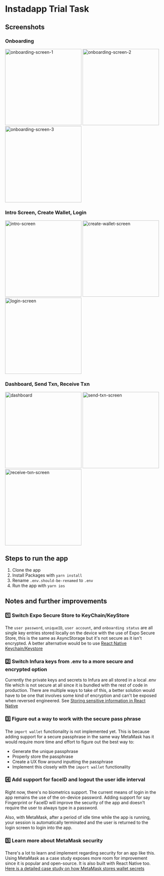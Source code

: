 # Instadapp Trial Task

## Screenshots

### Onboarding

<span>
  <img width='250px' src="./screenshots/onboarding-1.png" alt="onboarding-screen-1" />
  <img width='250px' src="./screenshots/onboarding-2.png" alt="onboarding-screen-2" />
  <img width='250px' src="./screenshots/onboarding-3.png" alt="onboarding-screen-3" />
 </span>

### Intro Screen, Create Wallet, Login

<span>
  <img width='250px' src="./screenshots/intro-screen.png" alt="intro-screen" />
  <img width='250px' src="./screenshots/create-wallet.png" alt="create-wallet-screen" />
  <img width='250px' src="./screenshots/login.png" alt="login-screen" />
</span>

### Dashboard, Send Txn, Receive Txn

<span>
  <img width='250px' src="./screenshots/dashboard-2.png" alt="dashboard" />
  <img width='250px' src="./screenshots/send-txn.png" alt="send-txn-screen" />
  <img width='250px' src="./screenshots/receive-txn.png" alt="receive-txn-screen" />
</span>

## Steps to run the app

1. Clone the app
2. Install Packages with `yarn install`
3. Rename `.env.should-be-renamed` to `.env`
4. Run the app with `yarn ios`

## Notes and further improvements

### 1️⃣ Switch Expo Secure Store to KeyChain/KeyStore

The `user password`, `uniqueID`, `user account`, and `onboarding status` are all single key entries stored locally on the device with the use of Expo Secure Store, this is the same as AsyncStorage but it's not secure as it isn't encrypted. A better alternative would be to use
[React Native Keychain/Keystore](https://github.com/oblador/react-native-keychain)

### 2️⃣ Switch Infura keys from .env to a more secure and encrypted option

Currently the private keys and secrets to Infura are all stored in a local .env file which is not secure at all since it is bundled with the rest of code in production. There are multiple ways to take of this, a better solution would have to be one that involves some kind of encryption and can't be exposed when reversed engineered. See
[Storing sensitive information in React Native](https://reactnative.dev/docs/security#storing-sensitive-info)

### 3️⃣ Figure out a way to work with the secure pass phrase

The `import wallet` functionality is not implemented yet. This is because adding support for a secure passphrase in the same way MetaMask has it would require more time and effort to figure out the best way to:

- Generate the unique passphrase
- Properly store the passphrase
- Create a UX flow around inputting the passphrase
- Implement this closely with the `import wallet` functionality

### 4️⃣ Add support for faceID and logout the user idle interval

Right now, there's no biometrics support. The current means of login in the app remains the use of the on-device password. Adding support for say Fingerprint or FaceID will improve the security of the app and doesn't require the user to always type in a password.

Also, with MetaMask, after a period of idle time while the app is running, your session is automatically terminated and the user is returned to the login screen to login into the app.

### 5️⃣ Learn more about MetaMask security

There's a lot to learn and implement regarding security for an app like this. Using MetaMask as a case study exposes more room for improvement since it is popular and open-source. It is also built with React Native too.
[Here is a detailed case study on how MetaMask stores wallet secrets](https://www.wispwisp.com/index.php/2020/12/25/how-metamask-stores-your-wallet-secret/)
